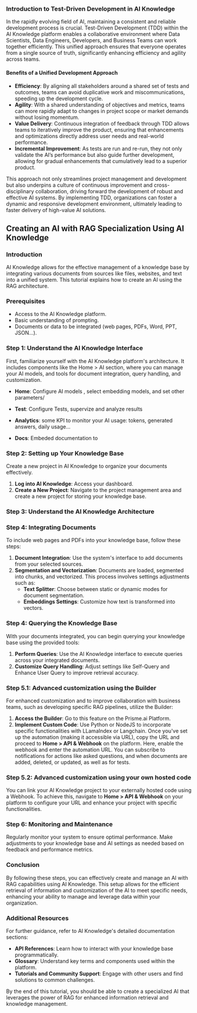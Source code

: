 ### Introduction to Test-Driven Development in AI Knowledge

In the rapidly evolving field of AI, maintaining a consistent and reliable development process is crucial. Test-Driven Development (TDD) within the AI Knowledge platform enables a collaborative environment where Data Scientists, Data Engineers, Developers, and Business Teams can work together efficiently. This unified approach ensures that everyone operates from a single source of truth, significantly enhancing efficiency and agility across teams.

#### Benefits of a Unified Development Approach

- **Efficiency**: By aligning all stakeholders around a shared set of tests and outcomes, teams can avoid duplicative work and miscommunications, speeding up the development cycle.
- **Agility**: With a shared understanding of objectives and metrics, teams can more rapidly adapt to changes in project scope or market demands without losing momentum.
- **Value Delivery**: Continuous integration of feedback through TDD allows teams to iteratively improve the product, ensuring that enhancements and optimizations directly address user needs and real-world performance.
- **Incremental Improvement**: As tests are run and re-run, they not only validate the AI’s performance but also guide further development, allowing for gradual enhancements that cumulatively lead to a superior product.

This approach not only streamlines project management and development but also underpins a culture of continuous improvement and cross-disciplinary collaboration, driving forward the development of robust and effective AI systems. By implementing TDD, organizations can foster a dynamic and responsive development environment, ultimately leading to faster delivery of high-value AI solutions.

## Creating an AI with RAG Specialization Using AI Knowledge

### Introduction

AI Knowledge allows for the effective management of a knowledge base by integrating various documents from sources like files, websites, and text into a unified system. This tutorial explains how to create an AI using the RAG architecture.

### Prerequisites

- Access to the AI Knowledge platform.
- Basic understanding of prompting.
- Documents or data to be integrated (web pages, PDFs, Word, PPT, JSON...).

### Step 1: Understand the AI Knowledge Interface

First, familiarize yourself with the AI Knowledge platform's architecture. It includes components like the Home > AI section, where you can manage your AI models, and tools for document integration, query handling, and customization.

- **Home**: Configure AI models , select embedding models, and set other parameters/

- **Test**: Configure Tests, supervize and analyze results

- **Analytics**: some KPI to monitor your AI usage: tokens, generated answers, daily usage... 

- **Docs**: Embeded documentation to 

### Step 2: Setting up Your Knowledge Base

Create a new project in AI Knowledge to organize your documents effectively.

1. **Log into AI Knowledge**: Access your dashboard.
2. **Create a New Project**: Navigate to the project management area and create a new project for storing your knowledge base.


### Step 3: Understand the AI Knowledge Architecture


### Step 4: Integrating Documents

To include web pages and PDFs into your knowledge base, follow these steps:

1. **Document Integration**: Use the system's interface to add documents from your selected sources.
2. **Segmentation and Vectorization**: Documents are loaded, segmented into chunks, and vectorized. This process involves settings adjustments such as:
   - **Text Splitter**: Choose between static or dynamic modes for document segmentation.
   - **Embeddings Settings**: Customize how text is transformed into vectors.

### Step 4: Querying the Knowledge Base

With your documents integrated, you can begin querying your knowledge base using the provided tools:

1. **Perform Queries**: Use the AI Knowledge interface to execute queries across your integrated documents.
2. **Customize Query Handling**: Adjust settings like Self-Query and Enhance User Query to improve retrieval accuracy.

### Step 5.1: Advanced customization using the Builder

For enhanced customization and to improve collaboration with business teams, such as developing specific RAG pipelines, utilize the Builder:

1. **Access the Builder**: Go to this feature on the Prisme.ai Platform.
2. **Implement Custom Code**: Use Python or NodeJS to incorporate specific functionalities with LLamaIndex or Langchain. Once you've set up the automation (making it accessible via URL), copy the URL and proceed to **Home > API & Webhook** on the platform. Here, enable the webhook and enter the automation URL. You can subscribe to notifications for actions like asked questions, and when documents are added, deleted, or updated, as well as for tests.

### Step 5.2: Advanced customization using your own hosted code 

You can link your AI Knowledge project to your externally hosted code using a Webhook. To achieve this, navigate to **Home > API & Webhook** on your platform to configure your URL and enhance your project with specific functionalities.

### Step 6: Monitoring and Maintenance

Regularly monitor your system to ensure optimal performance. Make adjustments to your knowledge base and AI settings as needed based on feedback and performance metrics.

### Conclusion

By following these steps, you can effectively create and manage an AI with RAG capabilities using AI Knowledge. This setup allows for the efficient retrieval of information and customization of the AI to meet specific needs, enhancing your ability to manage and leverage data within your organization.

### Additional Resources

For further guidance, refer to AI Knowledge's detailed documentation sections:
- **API References**: Learn how to interact with your knowledge base programmatically.
- **Glossary**: Understand key terms and components used within the platform.
- **Tutorials and Community Support**: Engage with other users and find solutions to common challenges.

By the end of this tutorial, you should be able to create a specialized AI that leverages the power of RAG for enhanced information retrieval and knowledge management.